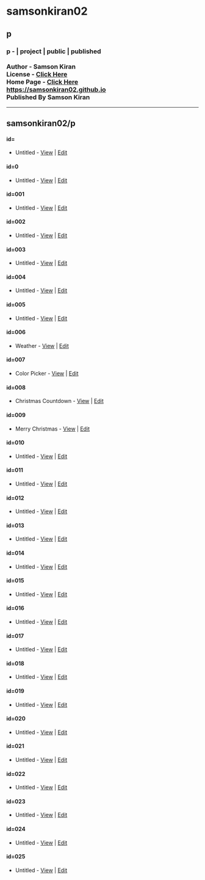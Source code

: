 # samsonkiran02
## p
### p - | project | public | published <br><br> Author - Samson Kiran <br> License - [Click Here](https://samsonkiran02.github.io/p/LICENSE) <br> Home Page - [Click Here](https://samsonkiran02.github.io) <br> https://samsonkiran02.github.io <br> Published By Samson Kiran                                            

<hr>

## samsonkiran02/p


#### id=
   - Untitled - [View](https://samsonkiran02.github.io/p/id=/index.html) | [Edit](https://github.com/samsonkiran02/p/tree/main/id%3D)                                                        

#### id=0
   - Untitled - [View](https://samsonkiran02.github.io/p/id=0/index.html) | [Edit](https://github.com/samsonkiran02/p/tree/main/id%3D0)                                                        

#### id=001
   - Untitled - [View](https://samsonkiran02.github.io/p/id=001/index.html) | [Edit](https://github.com/samsonkiran02/p/tree/main/id%3D001)                                                        

#### id=002
   - Untitled - [View](https://samsonkiran02.github.io/p/id=002/index.html) | [Edit](https://github.com/samsonkiran02/p/tree/main/id%3D002)                                                        

#### id=003
   - Untitled - [View](https://samsonkiran02.github.io/p/id=003/index.html) | [Edit](https://github.com/samsonkiran02/p/tree/main/id%3D003)                                                        

#### id=004
   - Untitled - [View](https://samsonkiran02.github.io/p/id=004/index.html) | [Edit](https://github.com/samsonkiran02/p/tree/main/id%3D004)                                                        

#### id=005
   - Untitled - [View](https://samsonkiran02.github.io/p/id=005/index.html) | [Edit](https://github.com/samsonkiran02/p/tree/main/id%3D005)                                                        

#### id=006
   - Weather - [View](https://samsonkiran02.github.io/p/id=006/index.html) | [Edit](https://github.com/samsonkiran02/p/tree/main/id%3D006)                                                        

#### id=007
   - Color Picker - [View](https://samsonkiran02.github.io/p/id=007/index.html) | [Edit](https://github.com/samsonkiran02/p/tree/main/id%3D007)                                                        

#### id=008
   - Christmas Countdown - [View](https://samsonkiran02.github.io/p/id=008/index.html) | [Edit](https://github.com/samsonkiran02/p/tree/main/id%3D008)                                                        

#### id=009
   - Merry Christmas - [View](https://samsonkiran02.github.io/p/id=009/index.html) | [Edit](https://github.com/samsonkiran02/p/tree/main/id%3D009)                                                        

#### id=010
   - Untitled - [View](https://samsonkiran02.github.io/p/id=010/index.html) | [Edit](https://github.com/samsonkiran02/p/tree/main/id%3D010)                                                        

#### id=011
   - Untitled - [View](https://samsonkiran02.github.io/p/id=011/index.html) | [Edit](https://github.com/samsonkiran02/p/tree/main/id%3D011)                                                        

#### id=012
   - Untitled - [View](https://samsonkiran02.github.io/p/id=012/index.html) | [Edit](https://github.com/samsonkiran02/p/tree/main/id%3D012)                                                        

#### id=013
   - Untitled - [View](https://samsonkiran02.github.io/p/id=013/index.html) | [Edit](https://github.com/samsonkiran02/p/tree/main/id%3D013)                                                        

#### id=014
   - Untitled - [View](https://samsonkiran02.github.io/p/id=014/index.html) | [Edit](https://github.com/samsonkiran02/p/tree/main/id%3D014)                                                        

#### id=015
   - Untitled - [View](https://samsonkiran02.github.io/p/id=015/index.html) | [Edit](https://github.com/samsonkiran02/p/tree/main/id%3D015)  
                                                      
#### id=016
   - Untitled - [View](https://samsonkiran02.github.io/p/id=016/index.html) | [Edit](https://github.com/samsonkiran02/p/tree/main/id%3D016)                                                        

#### id=017
   - Untitled - [View](https://samsonkiran02.github.io/p/id=017/index.html) | [Edit](https://github.com/samsonkiran02/p/tree/main/id%3D017)                                                        

#### id=018
   - Untitled - [View](https://samsonkiran02.github.io/p/id=018/index.html) | [Edit](https://github.com/samsonkiran02/p/tree/main/id%3D018)                                                        

#### id=019
   - Untitled - [View](https://samsonkiran02.github.io/p/id=019/index.html) | [Edit](https://github.com/samsonkiran02/p/tree/main/id%3D019)                                                        

#### id=020
   - Untitled - [View](https://samsonkiran02.github.io/p/id=020/index.html) | [Edit](https://github.com/samsonkiran02/p/tree/main/id%3D020)                                                        

#### id=021
   - Untitled - [View](https://samsonkiran02.github.io/p/id=021/index.html) | [Edit](https://github.com/samsonkiran02/p/tree/main/id%3D021)                                                        

#### id=022
   - Untitled - [View](https://samsonkiran02.github.io/p/id=022/index.html) | [Edit](https://github.com/samsonkiran02/p/tree/main/id%3D022)                                                        

#### id=023
   - Untitled - [View](https://samsonkiran02.github.io/p/id=023/index.html) | [Edit](https://github.com/samsonkiran02/p/tree/main/id%3D023)                                                        

#### id=024
   - Untitled - [View](https://samsonkiran02.github.io/p/id=024/index.html) | [Edit](https://github.com/samsonkiran02/p/tree/main/id%3D024)                                                        

#### id=025
   - Untitled - [View](https://samsonkiran02.github.io/p/id=025/index.html) | [Edit](https://github.com/samsonkiran02/p/tree/main/id%3D025)                                                        

